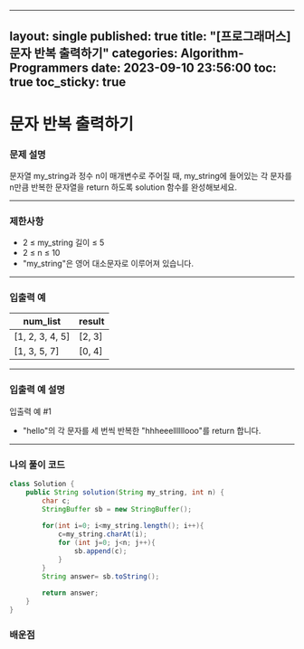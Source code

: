  ---
layout: single
published: true
title:  "[프로그래머스]문자 반복 출력하기"
categories: Algorithm-Programmers
date: 2023-09-10 23:56:00
toc: true
toc_sticky: true
---

# 문자 반복 출력하기

### 문제 설명
문자열 my_string과 정수 n이 매개변수로 주어질 때, my_string에 들어있는 각 문자를 n만큼 반복한 문자열을 return 하도록 solution 함수를 완성해보세요.

----------------

### 제한사항

* 2 ≤ my_string 길이 ≤ 5
* 2 ≤ n ≤ 10
* "my_string"은 영어 대소문자로 이루어져 있습니다.

----------------

### 입출력 예


|num_list|result|
|---|---|
|[1, 2, 3, 4, 5]|[2, 3]|
|[1, 3, 5, 7]|[0, 4]|
  
----------------
### 입출력 예 설명

입출력 예 #1
* "hello"의 각 문자를 세 번씩 반복한 "hhheeellllllooo"를 return 합니다.





----------------

### 나의 풀이 코드

```java
class Solution {
    public String solution(String my_string, int n) {
        char c;
        StringBuffer sb = new StringBuffer();
        
        for(int i=0; i<my_string.length(); i++){
            c=my_string.charAt(i);
            for (int j=0; j<n; j++){
                sb.append(c);
            }
        }
        String answer= sb.toString();
        
        return answer;
    }
}
```
<p>

</p>



### 배운점
